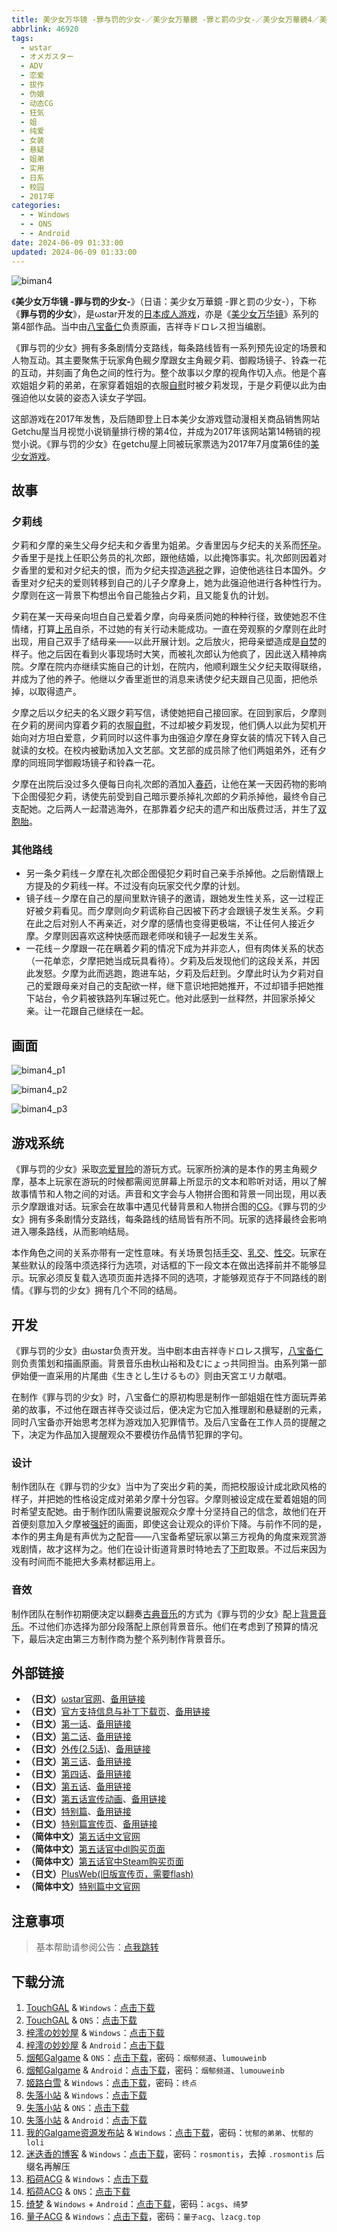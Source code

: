 ```yaml
---
title: 美少女万华镜 -罪与罚的少女-／美少女万華鏡 -罪と罰の少女-／美少女万華鏡4／美少女萬華鏡 4／美少女万拔镜／撸出血万华镜／美少女万花筒／Biman 4
abbrlink: 46920
tags:
  - ωstar
  - オメガスター
  - ADV
  - 恋爱
  - 拔作
  - 伪娘
  - 动态CG
  - 狂気
  - 姐
  - 纯爱
  - 女装
  - 悬疑
  - 姐弟
  - 实用
  - 日系
  - 校园
  - 2017年
categories:
  - - Windows
  - - ONS
  - - Android
date: 2024-06-09 01:33:00
updated: 2024-06-09 01:33:00
---
```


![biman4](https://unpkg.com/galgame/img/biman4.webp)

《**美少女万华镜 -罪与罚的少女-**》（日语：美少女万華鏡 -罪と罰の少女-），下称《**罪与罚的少女**》，是ωstar开发的[日本成人游戏](https://zh.wikipedia.org/wiki/日本成人遊戲)，亦是《[美少女万华镜](https://zh.wikipedia.org/wiki/美少女万华镜)》系列的第4部作品。当中由[八宝备仁](https://zh.wikipedia.org/wiki/八宝备仁)负责原画，吉祥寺ドロレス担当编剧。

<!-- more -->

《罪与罚的少女》拥有多条剧情分支路线，每条路线皆有一系列预先设定的场景和人物互动。其主要聚焦于玩家角色觋夕摩跟女主角觋夕莉、御殿场镜子、铃森一花的互动，并刻画了角色之间的性行为。整个故事以夕摩的视角作切入点。他是个喜欢姐姐夕莉的弟弟，在家穿着姐姐的衣服[自慰](https://zh.wikipedia.org/wiki/自慰)时被夕莉发现，于是夕莉便以此为由强迫他以女装的姿态入读女子学园。

这部游戏在2017年发售，及后随即登上日本美少女游戏暨动漫相关商品销售网站Getchu屋当月视觉小说销量排行榜的第4位，并成为2017年该网站第14畅销的视觉小说。《罪与罚的少女》在getchu屋上同被玩家票选为2017年7月度第6佳的[美少女游戏](https://zh.wikipedia.org/wiki/美少女遊戲)。

## 故事

### 夕莉线

夕莉和夕摩的亲生父母夕纪夫和夕香里为姐弟。夕香里因与夕纪夫的关系而[怀孕](https://zh.wikipedia.org/wiki/近親繁殖)。夕香里于是找上任职公务员的礼次郎，跟他结婚，以此掩饰事实。礼次郎则因着对夕香里的爱和对夕纪夫的恨，而为夕纪夫捏造[逃税](https://zh.wikipedia.org/wiki/逃稅)之罪，迫使他逃往日本国外。夕香里对夕纪夫的爱则转移到自己的儿子夕摩身上，她为此强迫他进行各种性行为。夕摩则在这一背景下构想出令自己能独占夕莉，且又能复仇的计划。

夕莉在某一天母亲向坦白自己爱着夕摩，向母亲质问她的种种行径，致使她忍不住情绪，打算[上吊](https://zh.wikipedia.org/wiki/上吊)自杀，不过她的有关行动未能成功。一直在旁观察的夕摩则在此时出现，用自己双手了结母亲——以此开展计划。之后放火，把母亲塑造成是[自焚](https://zh.wikipedia.org/wiki/自焚)的样子。他之后因在看到火事现场时大笑，而被礼次郎认为他疯了，因此送入精神病院。夕摩在院内亦继续实施自己的计划，在院内，他顺利跟生父夕纪夫取得联络，并成为了他的养子。他继以夕香里逝世的消息来诱使夕纪夫跟自己见面，把他杀掉，以取得遗产。

夕摩之后以夕纪夫的名义跟夕莉写信，诱使她把自己接回家。在回到家后，夕摩则在夕莉的房间内穿着夕莉的衣服[自慰](https://zh.wikipedia.org/wiki/自慰)，不过却被夕莉发现，他们俩人以此为契机开始向对方坦白爱意，夕莉同时以这件事为由强迫夕摩在身穿女装的情况下转入自己就读的女校。在校内被勤诱加入文艺部。文艺部的成员除了他们两姐弟外，还有夕摩的同班同学御殿场镜子和铃森一花。

夕摩在出院后没过多久便每日向礼次郎的酒加入[春药](https://zh.wikipedia.org/wiki/春药)，让他在某一天因药物的影响下企图侵犯夕莉，诱使先前受到自己暗示要杀掉礼次郎的夕莉杀掉他，最终令自己支配她。之后两人一起潜逃海外，在那靠着夕纪夫的遗产和出版费过活，并生了[双胞胎](https://zh.wikipedia.org/wiki/雙胞胎)。

### 其他路线

- 另一条夕莉线－夕摩在礼次郎企图侵犯夕莉时自己亲手杀掉他。之后剧情跟上方提及的夕莉线一样。不过没有向玩家交代夕摩的计划。
- 镜子线－夕摩在自己的屋间里默许镜子的邀请，跟她发生性关系，这一过程正好被夕莉看见。而夕摩则向夕莉谎称自己因被下药才会跟镜子发生关系。夕莉在此之后对别人不再亲近，对夕摩的感情也变得更极端，不让任何人接近夕摩。夕摩则因喜欢这种快感而跟老师咲和镜子一起发生关系。
- 一花线－夕摩跟一花在瞒着夕莉的情况下成为并非恋人，但有肉体关系的状态（一花单恋，夕摩把她当成玩具看待）。夕莉及后发现他们的这段关系，并因此发怒。夕摩为此而逃跑，跑进车站，夕莉及后赶到。夕摩此时认为夕莉对自己的爱跟母亲对自己的支配欲一样，继下意识地把她推开，不过却错手把她推下站台，令夕莉被铁路列车辗过死亡。他对此感到一丝释然，并回家杀掉父亲。让一花跟自己继续在一起。

## 画面

![biman4_p1](https://unpkg.com/galgame/img/biman4_p1.webp)

![biman4_p2](https://unpkg.com/galgame/img/biman4_p2.webp)

![biman4_p3](https://unpkg.com/galgame/img/biman4_p3.webp)

## 游戏系统

《罪与罚的少女》采取[恋爱冒险](https://zh.wikipedia.org/wiki/戀愛冒險)的游玩方式。玩家所扮演的是本作的男主角觋夕摩，基本上玩家在游玩的时候都需阅览屏幕上所显示的文本和聆听对话，用以了解故事情节和人物之间的对话。声音和文字会与人物拼合图和背景一同出现，用以表示夕摩跟谁对话。玩家会在故事中遇见代替背景和人物拼合图的[CG](https://zh.wikipedia.org/wiki/计算机图形)。《罪与罚的少女》拥有多条剧情分支路线，每条路线的结局皆有所不同。玩家的选择最终会影响进入哪条路线，从而影响结局。

本作角色之间的关系亦带有一定性意味。有关场景包括[手交](https://zh.wikipedia.org/wiki/手交)、[乳交](https://zh.wikipedia.org/wiki/乳交)、[性交](https://zh.wikipedia.org/wiki/性交)。玩家在某些默认的段落中须选择行为选项，对话框的下一段文本在做出选择前并不能够显示。玩家必须反复载入选项页面并选择不同的选项，才能够观览存于不同路线的剧情。《罪与罚的少女》拥有几个不同的结局。

## 开发

《罪与罚的少女》由ωstar负责开发。当中剧本由吉祥寺ドロレス撰写，[八宝备仁](https://zh.wikipedia.org/wiki/八宝备仁)则负责策划和描画原画。背景音乐由秋山裕和及むにょっ共同担当。由系列第一部伊始便一直采用的片尾曲《生きとし生けるもの》则由天宮エリカ献唱。

在制作《罪与罚的少女》时，八宝备仁的原初构思是制作一部姐姐在性方面玩弄弟弟的故事，不过他在跟吉祥寺交谈过后，便决定为它加入推理剧和悬疑剧的元素，同时八宝备亦开始思考怎样为游戏加入犯罪情节。及后八宝备在工作人员的提醒之下，决定为作品加入提醒观众不要模彷作品情节犯罪的字句。

### 设计

制作团队在《罪与罚的少女》当中为了突出夕莉的美，而把校服设计成北欧风格的样子，并把她的性格设定成对弟弟夕摩十分包容。夕摩则被设定成在爱着姐姐的同时希望支配她。由于制作团队需要说服观众夕摩十分坚持自己的信念，故他们在开首便刻意加入夕摩被[强奸](https://zh.wikipedia.org/wiki/強姦)的画面，即使这会让观众的评价下降。与前作不同的是，本作的男主角是有声优为之配音——八宝备希望玩家以第三方视角的角度来观赏游戏剧情，故才这样为之。他们在设计街道背景时特地去了[下町](https://zh.wikipedia.org/wiki/下町)取景。不过后来因为没有时间而不能把大多素材都运用上。

### 音效

制作团队在制作初期便决定以翻奏[古典音乐](https://zh.wikipedia.org/wiki/古典音樂)的方式为《罪与罚的少女》配上[背景音乐](https://zh.wikipedia.org/wiki/背景音乐)。不过他们亦选择为部分段落配上原创背景音乐。他们在考虑到了预算的情况下，最后决定由第三方制作商为整个系列制作背景音乐。

## 外部链接

- **（日文）**[ωstar官网](http://www.favo-soft.jp/omega-star/)、[备用链接](http://www.omega-star.jp)
- **（日文）**[官方支持信息与补丁下载页](http://www.favo-soft.jp/omega-star/support.html)、[备用链接](http://www.omega-star.jp/support.html)
- **（日文）**[第一话](http://www.favo-soft.jp/omega-star/bimanhtml/index.html)、[备用链接](http://www.omega-star.jp/bimanhtml/index.html)
- **（日文）**[第二话](http://www.favo-soft.jp/omega-star/biman2html/index.html)、[备用链接](http://www.omega-star.jp/biman2html/index.html)
- **（日文）**[外传(2.5话)](http://www.favo-soft.jp/omega-star/bimanharuhtml/index.html)、[备用链接](http://www.omega-star.jp/bimanharuhtml/index.html)
- **（日文）**[第三话](http://www.favo-soft.jp/omega-star/biman3html/index.html)、[备用链接](http://www.omega-star.jp/biman3html/index.html)
- **（日文）**[第四话](http://www.favo-soft.jp/omega-star/biman4html/index.html)、[备用链接](http://www.omega-star.jp/biman4html/index.html)
- **（日文）**[第五话](http://www.favo-soft.jp/omega-star/biman5html/index.html)、[备用链接](http://www.omega-star.jp/biman5html/index.html)
- **（日文）**[第五话宣传动画](http://www.favo-soft.jp/omega-star/biman5html/open.html)、[备用链接](http://www.omega-star.jp/biman5html/open.html)
- **（日文）**[特别篇](http://www.favo-soft.jp/omega-star/ibun/index.html)、[备用链接](http://www.omega-star.jp/ibun/index.html)
- **（日文）**[特别篇宣传页](http://www.favo-soft.jp/omega-star/ibun_brandnew.html)、[备用链接](http://www.omega-star.jp/ibun_brandnew.html)
- **（简体中文）**[第五话中文官网](https://bishojomangekyo.com/)
- **（简体中文）**[第五话官中dl购买页面](https://www.dlsite.com/pro/work/=/product_id/VJ013799.html)
- **（简体中文）**[第五话官中Steam购买页面](https://store.steampowered.com/app/1310990)
- **（日文）**[PlusWeb(旧版宣传页，需要flash)](http://www.plus01.jp/htdocs/biman/bisyo.html)
- **（简体中文）**[特别篇中文官网](https://bishojomangekyo.com/ibun/)

## 注意事项

> 基本帮助请参阅公告：[点我跳转](/p/announcement/)

## 下载分流

1. [TouchGAL](https://www.touchgal.com/) & `Windows`：[点击下载](https://pan.touchgal.net/s/jY5U9)
2. [TouchGAL](https://www.touchgal.com/) & `ONS`：[点击下载](https://pan.touchgal.net/s/L2BtZ)
3. [梓澪の妙妙屋](https://zi0.cc/) & `Windows`：[点击下载](https://zi0.cc/d/%2C%E3%80%90ADV-%E5%86%92%E9%99%A9%E6%B8%B8%E6%88%8F%E3%80%91/%E3%80%90PC%2B%E5%AE%89%E5%8D%93%E3%80%91%E7%BE%8E%E5%B0%91%E5%A5%B3%E4%B8%87%E5%8D%8E%E9%95%9C%E7%B3%BB%E5%88%971-5/PC/4-%E7%BE%8E%E5%B0%91%E5%A5%B3%E4%B8%87%E5%8D%8E%E9%95%9C%20-%E7%BD%AA%E4%B8%8E%E7%BD%9A%E7%9A%84%E5%B0%91%E5%A5%B3-.zip?sign=YlUt2iFEiTEs73K2m4PweC8EWa4__j5HgQE8vj9FceE=:0)
4. [梓澪の妙妙屋](https://zi0.cc/) & `Android`：[点击下载](https://zi0.cc/d/%2C%E3%80%90ADV-%E5%86%92%E9%99%A9%E6%B8%B8%E6%88%8F%E3%80%91/%E3%80%90PC%2B%E5%AE%89%E5%8D%93%E3%80%91%E7%BE%8E%E5%B0%91%E5%A5%B3%E4%B8%87%E5%8D%8E%E9%95%9C%E7%B3%BB%E5%88%971-5/%E5%AE%89%E5%8D%93/4-%E7%BE%8E%E5%B0%91%E5%A5%B3%E4%B8%87%E5%8D%8E%E9%95%9C%20-%E7%BD%AA%E4%B8%8E%E7%BD%9A%E7%9A%84%E5%B0%91%E5%A5%B3.7z?sign=V9jRDktD_Vpb3RbF-XWShCYBynSzXb1QzgQsJ7HUnXg=:0)
5. [烟郁Galgame](https://yanyugal.top/) & `ONS`：[点击下载](https://yanyugal.top/d/disk1/%E5%B0%8F%E5%B0%8F%E7%9A%84%E5%88%86%E4%BA%AB%EF%BC%88PC%EF%BC%86%E5%AE%89%E5%8D%93%EF%BC%89/%E5%AE%89%E5%8D%93/ons/%E4%B8%87%E5%8D%8E%E9%95%9C%E5%90%88%E9%9B%86/%E7%BE%8E%E5%B0%91%E5%A5%B3%E4%B8%87%E5%8D%8E%E9%95%9C4.7z)，密码：`烟郁频道`、`lumouweinb`
6. [烟郁Galgame](https://yanyugal.top/) & `Android`：[点击下载](https://yanyugal.top/d/disk1/%E5%B0%8F%E5%B0%8F%E7%9A%84%E5%88%86%E4%BA%AB%EF%BC%88PC%EF%BC%86%E5%AE%89%E5%8D%93%EF%BC%89/%E5%AE%89%E5%8D%93/%E7%9B%B4%E8%A3%85%E5%AE%89%E8%A3%85%E5%8C%85/%E7%BE%8E%E5%B0%91%E5%A5%B3%E4%B8%87%E5%8D%8E%E9%95%9C/%E7%BE%8E%E5%B0%91%E5%A5%B3%E4%B8%87%E5%8D%8E%E9%95%9C4.7z)，密码：`烟郁频道`、`lumouweinb`
7. [姬路白雪](https://pan.jlbx.xyz/) & `Windows`：[点击下载](https://pan.jlbx.xyz/?s=%E7%BE%8E%E5%B0%91%E5%A5%B3%E4%B8%87%E5%8D%8E%E9%95%9C4)，密码：`终点`
8. [失落小站](https://www.shinnku.com/) & `Windows`：[点击下载](https://www.shinnku.com/api/download/0/win/%E7%BE%8E%E5%B0%91%E5%A5%B3%E4%B8%87%E5%8D%8E%E9%95%9C4-%E7%BD%AA%E4%B8%8E%E7%BD%9A%E7%9A%84%E5%B0%91%E5%A5%B3.7z)
9. [失落小站](https://www.shinnku.com/) & `ONS`：[点击下载](https://www.shinnku.com/api/download/0/ons/%E7%BE%8E%E5%B0%91%E5%A5%B3%E4%B8%87%E5%8D%8E%E9%95%9C4%E7%BD%AA%E4%B8%8E%E7%BD%9A%E7%9A%84%E5%B0%91%E5%A5%B3v1.0.zip)
10. [失落小站](https://www.shinnku.com/) & `Android`：[点击下载](https://www.shinnku.com/api/download/0/apk/%E5%86%B7%E7%8B%90/1001-1500/1069-%E7%BE%8E%E5%B0%91%E5%A5%B3%E4%B8%87%E5%8D%8E%E9%95%9C4.apk)
11. [我的Galgame资源发布站](https://www.ttloli.com/) & `Windows`：[点击下载](https://www.ttloli.com/meishaonvwanhuajing-zuiyufadeshaonv.html)，密码：`忧郁的弟弟`、`忧郁的loli`
12. [迷迭香的博客](https://rosmontis.com/) & `Windows`：[点击下载](https://drive.rosmontis.com/s/W2oU7)，密码：`rosmontis`，去掉 `.rosmontis` 后缀名再解压
13. [稻荷ACG](https://sakustar.moe/) & `Windows`：[点击下载](https://sakustar.me/art/223)
14. [稻荷ACG](https://sakustar.moe/) & `ONS`：[点击下载](https://sakustar.me/art/591)
15. [绮梦](https://acgs.one/) & `Windows` + `Android`：[点击下载](https://acgs.one/game/53.html)，密码：`acgs`、`绮梦`
16. [量子ACG](https://lzacg.org/) & `Windows`：[点击下载](https://lzacg.org/6058)，密码：`量子acg`、`lzacg.top`
